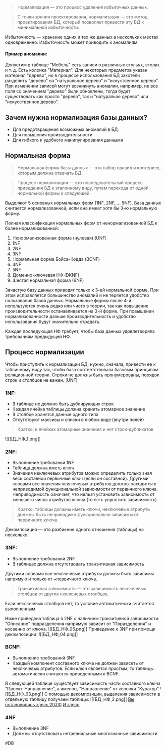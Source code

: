 >Нормализация — это процесс удаления избыточных данных.

>С точки зрения проектирования, нормализация — это метод проектирования БД, который позволяет привести эту БД к минимальной избыточности.

Избыточность — хранение одних и тех же данных в нескольких местах одновременно. Избыточность может приводить к аномалиям.

#### Пример аномалии:
Допустим в таблице "Мебель" есть записи о различных стульях, столах и т. д. Есть колонка "Материал". Для некоторых предметов указан материал "дерево", но в процессе использования БД захотели разделить "дерево" на "натуральное дерево" и "искуственное дерево". При изменении записей могут возникнуть аномалии, например, не все поля со значением "дерево" были обновлены, тогда будет существовать как просто "дерево", так и "натуральое дерево" или "искусственное дерево".

## Зачем нужна нормализация базы данных?

* Для предотвращения возможных аномалий в БД
* Для повышения производительности
* Для гибкого и удобного манипулирования данными

## Нормальная форма

>Нормальная форма базы данных — это набор правил и критериев, которым должна отвечать БД.

>Процесс нормализации — это последовательный процесс приведения БД к эталонному виду, путем перехода от одной нормальной формы к следующей.

Выделяют 5 основных нормальных форм (1NF, 2NF, ... 5NF).
База данных считается нормализованной, если она имеет хотя бы 3-ю нормальную форму.

Полная классификация нормальных форм от ненормализованной БД к более нормализованной:
1) Ненормализованная форма (нулевая) (UNF)
2) 1NF
3) 2NF
4) 3NF
5) Нормальная форма Бойса-Кодда (BCNF)
6) 4NF
7) 5NF
8) Доменно-ключевая НФ (DKNF)
9) Шестая нормальная форма (6NF)

Зачастую базу данных приводят только к 3-ей нормальной форме. При этом исправляется большинство аномалий и не теряется удобство пользования базой данных.
Нормальные формы после 4-й используются очень редко или чисто в теории, так как повышение производительности останавливается на 3-й форме. При повышении нормализованности дальше производительность и удобство использования будут значительно страдать.

Каждая последующая НФ требует, чтобы база данных удовлетворяла требованиям предыдущей НФ.

## Процесс нормализации
Чтобы приступить к нормализации БД, нужно, сначала, привести ее к табличному виду так, чтобы база соответствовала базовым принципам реляционной теории. Строки не должны быть пронумерованы, порядок строк и столбцов не важен. (UNF)

### 1NF:
* В таблице не должно быть дублирующих строк
* Каждая ячейка таблицы должна хранить атомарное значение
* В столбце хранятся данные одного типа
* Отсутствуют массивы и списки в любом виде (внутри полей)

>Кратко: в ячейках атомарные значения и нет строк-дубликатов.

![[БД_НФ_1.png]]

### 2NF:
* Выполнение требований 1NF
* Таблица должна иметь ключ
* Значения неключевых атрибутов можно определить только зная весь составной первичный ключ (если он составной). Другими словами все значения неключевых атрибутов должны находится в неприводимой функциональной зависимости от первичного ключа. Неприводимость означает, что нельзя установить зависимость от меньшего числа атрибутов ключа (то есть упростить зависимость).

>Кратко: таблицы должны иметь ключи, неключевые атрибуты должны быть неприводимо функционально зависимы от первичного ключа.

Декомпозиция — это разбиение одного отношения (таблицы) на несколько.

### 3NF:
* Выполнение требований 2NF
* В таблицах должна отсутствовать транзитивная зависимость

Другими словами все неключевые атрибуты должны быть зависимы напрямую и только от ~первичного ключа.

>Транзитивная зависимость — это зависимость неключевых столбцов от других неключевых столбцов.

Если неключевых столбцов нет, то условие автоматически считается выполненным

Ниже приведена таблица в 2NF с наличием транзитивной зависимости:
"Описание" подразделения напрямую зависит от "Поразделения" и косвенно от ключа.
![[БД_НФ_05.png]]
Приведение к 3NF при помощи декомпозиции:
![[БД_НФ_04.png]]
### BCNF:
* Выполнение требований 3NF
* Каждый компонент составного ключа не должен зависеть от неключевых атрибутов.
Если ключ является простым, то таблицы автоматически считаются приведенными к BCNF.

В следующей таблице существует зависимость части составного ключа "Проект-Направление", а именно, "Направление" от колонки "Куратор"
![[БД_НФ_03.png]]
С помощью декомпозиции, выделения зависимости в отдельную таблицу получаем таблицы:
![[БД_НФ_2.png]]
[Вы остановились здесь 20:00](https://www.youtube.com/watch?v=zqQxWdTpSIA)
[И здесь](https://habr.com/ru/post/254773/)
### 4NF
* Выполнение 3NF
* Должны отсутствовать нетревиальные многозначные зависимости

#DB